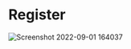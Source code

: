 # Register


![Screenshot 2022-09-01 164037](https://user-images.githubusercontent.com/112621962/187910721-729fd711-63f0-4015-a84b-56c4767cb741.png)
